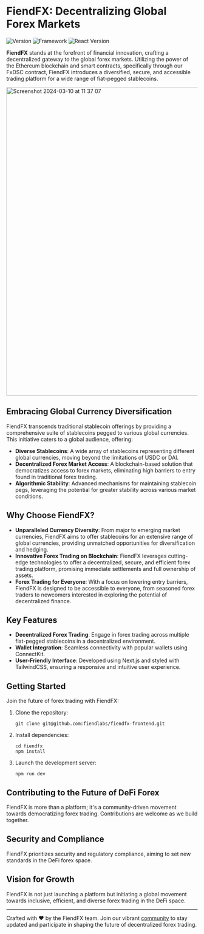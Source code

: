 # FiendFX: Decentralizing Global Forex Markets

![Version](https://img.shields.io/badge/Version-0.1.0-brightgreen)
![Framework](https://img.shields.io/badge/Framework-Next.js-blue)
![React Version](https://img.shields.io/badge/React-18.0.0-blue)

**FiendFX** stands at the forefront of financial innovation, crafting a decentralized gateway to the global forex markets. Utilizing the power of the Ethereum blockchain and smart contracts, specifically through our FxDSC contract, FiendFX introduces a diversified, secure, and accessible trading platform for a wide range of fiat-pegged stablecoins.

<img width="812" alt="Screenshot 2024-03-10 at 11 37 07" src="https://github.com/fiendlabs/fiendfx-smart-contracts/assets/162796742/a4c10205-3a42-4153-8a47-99a4b3355c69">

## Embracing Global Currency Diversification

FiendFX transcends traditional stablecoin offerings by providing a comprehensive suite of stablecoins pegged to various global currencies. This initiative caters to a global audience, offering:

- **Diverse Stablecoins**: A wide array of stablecoins representing different global currencies, moving beyond the limitations of USDC or DAI.
- **Decentralized Forex Market Access**: A blockchain-based solution that democratizes access to forex markets, eliminating high barriers to entry found in traditional forex trading.
- **Algorithmic Stability**: Advanced mechanisms for maintaining stablecoin pegs, leveraging the potential for greater stability across various market conditions.

## Why Choose FiendFX?

- **Unparalleled Currency Diversity**: From major to emerging market currencies, FiendFX aims to offer stablecoins for an extensive range of global currencies, providing unmatched opportunities for diversification and hedging.
- **Innovative Forex Trading on Blockchain**: FiendFX leverages cutting-edge technologies to offer a decentralized, secure, and efficient forex trading platform, promising immediate settlements and full ownership of assets.
- **Forex Trading for Everyone**: With a focus on lowering entry barriers, FiendFX is designed to be accessible to everyone, from seasoned forex traders to newcomers interested in exploring the potential of decentralized finance.

## Key Features

- **Decentralized Forex Trading**: Engage in forex trading across multiple fiat-pegged stablecoins in a decentralized environment.
- **Wallet Integration**: Seamless connectivity with popular wallets using ConnectKit.
- **User-Friendly Interface**: Developed using Next.js and styled with TailwindCSS, ensuring a responsive and intuitive user experience.

## Getting Started

Join the future of forex trading with FiendFX:

1. Clone the repository:
   ```
   git clone git@github.com:fiendlabs/fiendfx-frontend.git
   ```
2. Install dependencies:
   ```
   cd fiendfx
   npm install
   ```
3. Launch the development server:
   ```
   npm run dev
   ```

## Contributing to the Future of DeFi Forex

FiendFX is more than a platform; it's a community-driven movement towards democratizing forex trading. Contributions are welcome as we build together.

## Security and Compliance

FiendFX prioritizes security and regulatory compliance, aiming to set new standards in the DeFi forex space.

## Vision for Growth

FiendFX is not just launching a platform but initiating a global movement towards inclusive, efficient, and diverse forex trading in the DeFi space.

---

Crafted with ❤️ by the FiendFX team. Join our vibrant [community](#) to stay updated and participate in shaping the future of decentralized forex trading.
